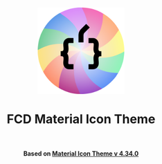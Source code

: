 <h1 align="center">
  <br>
    <img src="https://raw.githubusercontent.com/PKief/vscode-material-icon-theme/main/logo.png" alt="logo" width="200">
  <br><br>
  FCD Material Icon Theme
  <br>
  <br>
</h1>

<h4 align="center">Based on <a href="https://github.com/PKief/vscode-material-icon-theme/blob/v4.34.0/README.md">Material Icon Theme v 4.34.0</a></h4>
